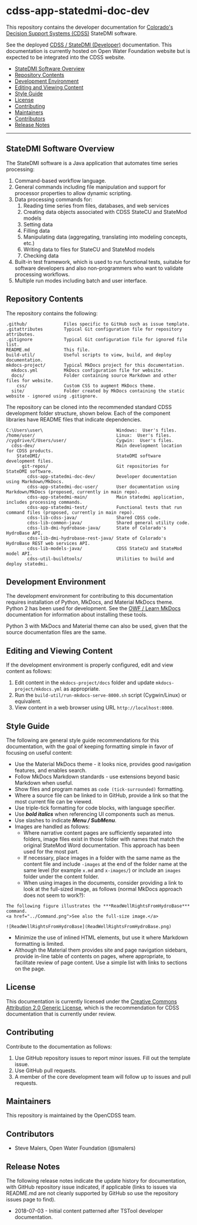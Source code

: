 # cdss-app-statedmi-doc-dev #

This repository contains the developer documentation for
[Colorado's Decision Support Systems (CDSS)](http://cdss.state.co.us/Pages/CDSSHome.aspx) StateDMI software.

See the deployed [CDSS / StateDMI (Developer)](http://learn.openwaterfoundation.org/cdss-app-statedmi-doc-dev/) documentation.
This documentation is currently hosted on Open Water Foundation website but is expected to
be integrated into the CDSS website.

* [StateDMI Software Overview](#statedmi-software-overview)
* [Repository Contents](#repository-contents)
* [Development Environment](#development-environment)
* [Editing and Viewing Content](#editing-and-viewing-content)
* [Style Guide](#style-guide)
* [License](#license)
* [Contributing](#contributing)
* [Maintainers](#maintainers)
* [Contributors](#contributors)
* [Release Notes](#release-notes)

---------------------------

## StateDMI Software Overview ##

The StateDMI software is a Java application that automates time series processing:

1. Command-based workflow language.
2. General commands including file manipulation
and support for processor properties to allow dynamic scripting.
3. Data processing commands for:
	1. Reading time series from files, databases, and web services
	2. Creating data objects associated with CDSS StateCU and StateMod models
	3. Setting data
	4. Filling data
	5. Manipulating data (aggregating, translating into modeling concepts, etc.)
	6. Writing data to files for StateCU and StateMod models
	7. Checking data
4. Built-in test framework, which is used to run functional tests, suitable for software developers and also
non-programmers who want to validate processing workflows.
5. Multiple run modes including batch and user interface.

## Repository Contents ##

The repository contains the following:

```text
.github/              Files specific to GitHub such as issue template.
.gitattributes        Typical Git configuration file for repository attributes.
.gitignore            Typical Git configuration file for ignored file list.
README.md             This file.
build-util/           Useful scripts to view, build, and deploy documentation.
mkdocs-project/       Typical MkDocs project for this documentation.
  mkdocs.yml          MkDocs configuration file for website.
  docs/               Folder containing source Markdown and other files for website.
    css/              Custom CSS to augment MkDocs theme.
  site/               Folder created by MkDocs containing the static website - ignored using .gitignore.

```

The repository can be cloned into the recommended standard CDSS development folder structure,
shown below.  Each of the component libraries have README files that indicate dependencies.

```text
C:\Users\user\                            Windows:  User's files.
/home/user/                               Linux:  User's files.
/cygdrive/C/Users/user/                   Cygwin:  User's files.
  cdss-dev/                               Main development location for CDSS products.
    StateDMI/                             StateDMI software development files.
      git-repos/                          Git repositories for StateDMI software.
        cdss-app-statedmi-doc-dev/        Developer documentation using Markdown/MkDocs.
        cdss-app-statedmi-doc-user/       User documentation using Markdown/MkDocs (proposed, currently in main repo).
        cdss-app-statedmi-main/           Main statedmi application, includes processing commands.
        cdss-app-statedmi-test/           Functional tests that run command files (proposed, currently in main repo).
        cdss-lib-cdss-java/               Shared CDSS code.
        cdss-lib-common-java/             Shared general utility code.
        cdss-lib-dmi-hydrobase-java/      State of Colorado's HydroBase API.
        cdss-lib-dmi-hydrobase-rest-java/ State of Colorado's HydroBase REST web services API.
        cdss-lib-models-java/             CDSS StateCU and StateMod model API.
        cdss-util-buildtools/             Utilities to build and deploy statedmi.
```

## Development Environment ##

The development environment for contributing to this documentation requires
installation of Python, MkDocs, and Material MkDocs theme.
Python 2 has been used for development.
See the [OWF / Learn MkDocs](http://learn.openwaterfoundation.org/owf-learn-mkdocs/)
documentation for information about installing these tools.

Python 3 with MkDocs and Material theme can also be used,
given that the source documentation files are the same.

## Editing and Viewing Content ##

If the development environment is properly configured, edit and view content as follows:

1. Edit content in the `mkdocs-project/docs` folder and update `mkdocs-project/mkdocs.yml` as appropriate.
2. Run the `build-util/run-mkdocs-serve-8000.sh` script (Cygwin/Linux) or equivalent.
3. View content in a web browser using URL `http://localhost:8000`.

## Style Guide ##

The following are general style guide recommendations for this documentation,
with the goal of keeping formatting simple in favor of focusing on useful content:

* Use the Material MkDocs theme - it looks nice, provides good navigation features, and enables search.
* Follow MkDocs Markdown standards - use extensions beyond basic Markdown when useful.
* Show files and program names as `code (tick-surrounded)` formatting.
* Where a source file can be linked to in GitHub, provide a link so that the most current file can be viewed.
* Use triple-tick formatting for code blocks, with language specifier.
* Use ***bold italics*** when referencing UI components such as menus.
* Use slashes to indicate ***Menu / SubMenu***.
* Images are handled as follows:
	+ Where narrative content pages are sufficiently separated into folders,
	image files exist in those folder with names that match the original StateMod Word documentation.
	This approach has been used for the most part.
	+ If necessary, place images in a folder with the same name as the content file and include
	`-images` at the end of the folder name at the same level (for example `x.md` and `x-images/`)
	or include an `images` folder under the content folder.
	+ When using images in the documents, consider providing a link to look at the full-sized
	image, as follows (normal MkDocs approach does not seem to work?):

```text
The following figure illustrates the ***ReadWellRightsFromHydroBase*** command.
<a href="../Command.png">See also the full-size image.</a>

![ReadWellRightsFromHydroBase](ReadWellRightsFromHydroBase.png)
```
* Minimize the use of inlined HTML elements, but use it where Markdown formatting is limited.
* Although the Material them provides site and page navigation sidebars,
provide in-line table of contents on pages, where appropriate, to facilitate review of page content.
Use a simple list with links to sections on the page.

## License ##

This documentation is currently licensed under the
[Creative Commons Attribution 2.0 Generic License](https://creativecommons.org/licenses/by/2.0/),
which is the recommendation for CDSS documentation that is currently under review.

## Contributing ##

Contribute to the documentation as follows:

1. Use GitHub repository issues to report minor issues.
Fill out the template issue.
2. Use GitHub pull requests.
3. A member of the core development team will follow up to issues and pull requests.

## Maintainers ##

This repository is maintained by the OpenCDSS team.

## Contributors ##

* Steve Malers, Open Water Foundation (@smalers)

## Release Notes ##

The following release notes indicate the update history for documentation, with GitHub repository issue indicated,
if applicable (links to issues via README.md are not cleanly supported by GitHub so use the repository issues page to find).

* 2018-07-03 - Initial content patterned after TSTool developer documentation.
